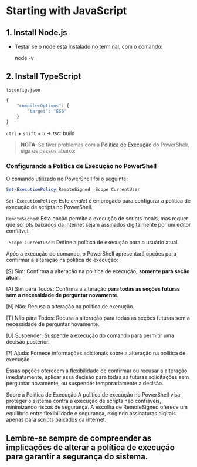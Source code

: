 

# Starting with JavaScript

## 1. Install Node.js

- Testar se o node está instalado no terminal, com o comando:

    node -v

## 2. Install TypeScript

`tsconfig.json`

```javascript
{
	"compilerOptions": {
		"target": "ES6"
	}
}
```

`ctrl` + `shift` + `b` -> tsc: build

> **NOTA**: Se tiver problemas com a [Política de Execução](https://docs.microsoft.com/pt-br/powershell/module/microsoft.powershell.core/about/about_execution_policies?view=powershell-7.1) do PowerShell, siga os passos abaixo:

### Configurando a Política de Execução no PowerShell
O comando utilizado no PowerShell foi o seguinte:

```powershell
Set-ExecutionPolicy RemoteSigned -Scope CurrentUser
```
`Set-ExecutionPolicy`: Este _cmdlet_ é empregado para configurar a política de execução de scripts no PowerShell.

`RemoteSigned`: Esta opção permite a execução de scripts locais, mas requer que scripts baixados da internet sejam assinados digitalmente por um editor confiável.

`-Scope CurrentUser`: Define a política de execução para o usuário atual.

Após a execução do comando, o PowerShell apresentará opções para confirmar a alteração na política de execução:

[S] Sim: Confirma a alteração na política de execução, **somente para seção atual**.

[A] Sim para Todos: Confirma a alteração **para todas as seções futuras sem a necessidade de perguntar novamente**.

[N] Não: Recusa a alteração na política de execução.

[T] Não para Todos: Recusa a alteração para todas as seções futuras sem a necessidade de perguntar novamente.

[U] Suspender: Suspende a execução do comando para permitir uma decisão posterior.

[?] Ajuda: Fornece informações adicionais sobre a alteração na política de execução.

Essas opções oferecem a flexibilidade de confirmar ou recusar a alteração imediatamente, aplicar essa decisão para todas as futuras solicitações sem perguntar novamente, ou suspender temporariamente a decisão.

Sobre a Política de Execução
A política de execução no PowerShell visa proteger o sistema contra a execução de scripts não confiáveis, minimizando riscos de segurança. A escolha de RemoteSigned oferece um equilíbrio entre flexibilidade e segurança, exigindo assinaturas digitais apenas para scripts baixados da internet.

Lembre-se sempre de compreender as implicações de alterar a política de execução para garantir a segurança do sistema.
---